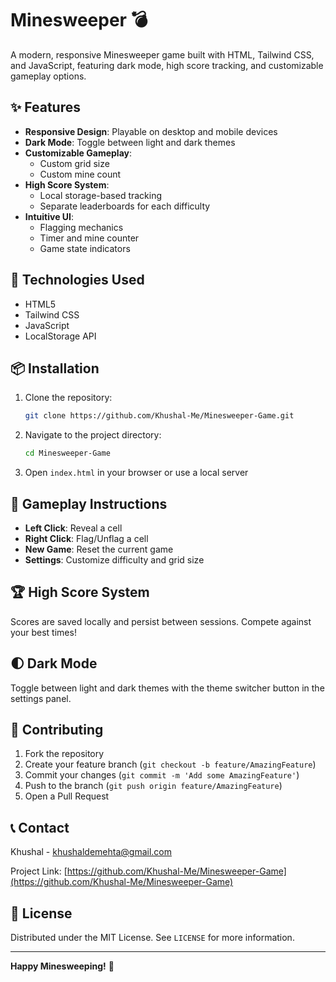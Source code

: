 # Minesweeper 💣

A modern, responsive Minesweeper game built with HTML, Tailwind CSS, and JavaScript, featuring dark mode, high score tracking, and customizable gameplay options.


## ✨ Features

- **Responsive Design**: Playable on desktop and mobile devices
- **Dark Mode**: Toggle between light and dark themes
- **Customizable Gameplay**:
  - Custom grid size
  - Custom mine count
- **High Score System**:
  - Local storage-based tracking
  - Separate leaderboards for each difficulty
- **Intuitive UI**:
  - Flagging mechanics
  - Timer and mine counter
  - Game state indicators

## 🚀 Technologies Used

- HTML5
- Tailwind CSS
- JavaScript
- LocalStorage API

## 📦 Installation

1. Clone the repository:
   ```bash
   git clone https://github.com/Khushal-Me/Minesweeper-Game.git
   ```

2. Navigate to the project directory:
   ```bash
   cd Minesweeper-Game
   ```

3. Open `index.html` in your browser or use a local server

## 🎲 Gameplay Instructions

- **Left Click**: Reveal a cell
- **Right Click**: Flag/Unflag a cell
- **New Game**: Reset the current game
- **Settings**: Customize difficulty and grid size


## 🏆 High Score System

Scores are saved locally and persist between sessions. Compete against your best times!

## 🌓 Dark Mode

Toggle between light and dark themes with the theme switcher button in the settings panel.

## 🤝 Contributing

1. Fork the repository
2. Create your feature branch (`git checkout -b feature/AmazingFeature`)
3. Commit your changes (`git commit -m 'Add some AmazingFeature'`)
4. Push to the branch (`git push origin feature/AmazingFeature`)
5. Open a Pull Request

## 📞 Contact

Khushal - khushaldemehta@gmail.com

Project Link: [https://github.com/Khushal-Me/Minesweeper-Game](https://github.com/Khushal-Me/Minesweeper-Game)

## 📄 License

Distributed under the MIT License. See `LICENSE` for more information.

---

**Happy Minesweeping!** 🚩
